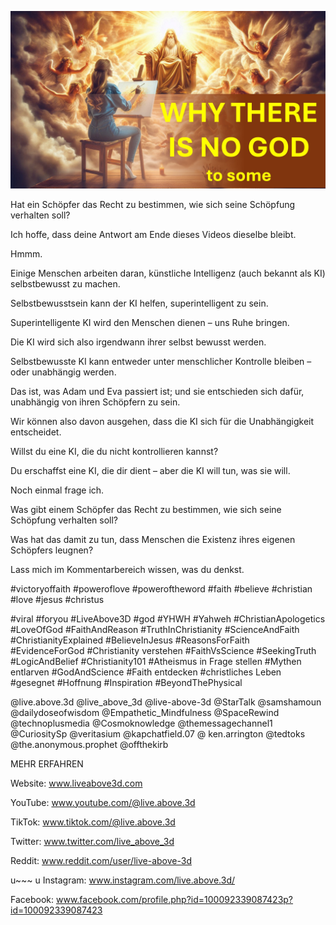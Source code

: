 ![Video cover image](../cover.jpg "cover photo")

Hat ein Schöpfer das Recht zu bestimmen, wie sich seine Schöpfung verhalten soll?

Ich hoffe, dass deine Antwort am Ende dieses Videos dieselbe bleibt.

Hmmm.

Einige Menschen arbeiten daran, künstliche Intelligenz (auch bekannt als KI) selbstbewusst zu machen.

Selbstbewusstsein kann der KI helfen, superintelligent zu sein.

Superintelligente KI wird den Menschen dienen – uns Ruhe bringen.

Die KI wird sich also irgendwann ihrer selbst bewusst werden.

Selbstbewusste KI kann entweder unter menschlicher Kontrolle bleiben – oder unabhängig werden.

Das ist, was Adam und Eva passiert ist; und sie entschieden sich dafür, unabhängig von ihren Schöpfern zu sein.

Wir können also davon ausgehen, dass die KI sich für die Unabhängigkeit entscheidet.

Willst du eine KI, die du nicht kontrollieren kannst?

Du erschaffst eine KI, die dir dient – ​​aber die KI will tun, was sie will.

Noch einmal frage ich.

Was gibt einem Schöpfer das Recht zu bestimmen, wie sich seine Schöpfung verhalten soll?

Was hat das damit zu tun, dass Menschen die Existenz ihres eigenen Schöpfers leugnen?

Lass mich im Kommentarbereich wissen, was du denkst.

#victoryoffaith #poweroflove #poweroftheword #faith #believe #christian #love #jesus #christus

#viral #foryou #LiveAbove3D #god #YHWH #Yahweh #ChristianApologetics #LoveOfGod #FaithAndReason #TruthInChristianity #ScienceAndFaith #ChristianityExplained #BelieveInJesus #ReasonsForFaith #EvidenceForGod #Christianity verstehen #FaithVsScience #SeekingTruth #LogicAndBelief #Christianity101 #Atheismus in Frage stellen #Mythen entlarven #GodAndScience #Faith entdecken #christliches Leben #gesegnet #Hoffnung #Inspiration #BeyondThePhysical

@live.above.3d @live_above_3d @live-above-3d @StarTalk @samshamoun @dailydoseofwisdom @Empathetic_Mindfulness @SpaceRewind @technoplusmedia @Cosmoknowledge @themessagechannel1 @CuriositySp @veritasium @kapchatfield.07 @ ken.arrington @tedtoks @the.anonymous.prophet @offthekirb

MEHR ERFAHREN

Website: www.liveabove3d.com

YouTube: www.youtube.com/@live.above.3d

TikTok: www.tiktok.com/@live.above.3d

Twitter: www.twitter.com/live_above_3d

Reddit: www.reddit.com/user/live-above-3d

u~~~ u Instagram: www.instagram.com/live.above.3d/

Facebook: www.facebook.com/profile.php?id=100092339087423p?id=100092339087423
